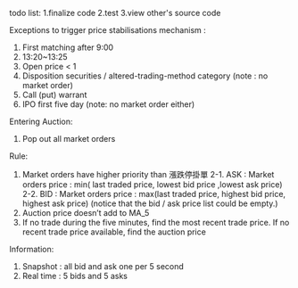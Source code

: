todo list: 
1.finalize code
2.test
3.view other's source code

Exceptions to trigger price stabilisations mechanism :

1. First matching after 9:00
2. 13:20~13:25
3. Open price < 1
4. Disposition securities / altered-trading-method category (note : no market order)
5. Call (put) warrant
6. IPO first five day (note: no market order either)

Entering Auction:

1. Pop out all market orders

Rule:

1. Market orders have higher priority than 漲跌停掛單
2-1. ASK : Market orders price : min( last traded price, lowest bid price ,lowest ask price)
2-2. BID : Market orders price : max(last traded price,  highest bid price, highest ask price)
     (notice that the bid / ask price list could be empty.)
3. Auction price doesn’t add to MA_5 
4. If no trade during the five minutes, find the most recent trade price.
   If no recent trade price available, find the auction price

Information:

1. Snapshot : all bid and ask one per 5 second 
2. Real time : 5 bids and 5 asks
